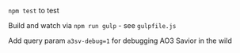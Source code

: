 `npm test` to test

Build and watch via `npm run gulp` - see `gulpfile.js`

Add query param `a3sv-debug=1` for debugging AO3 Savior in the wild
